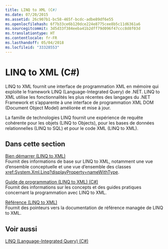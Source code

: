 ```yaml
---
title: LINQ to XML (C#)
ms.date: 07/20/2015
ms.assetid: 26c907b1-bc58-465f-bcdc-adbe89df6e55
ms.openlocfilehash: 6f7b33ce6b120dce224e8775cee8b5c11d6361a6
ms.sourcegitcommit: 3d5d33f384eeba41b2dff79d096f47ccc8d8f03d
ms.translationtype: HT
ms.contentlocale: fr-FR
ms.lasthandoff: 05/04/2018
ms.locfileid: "33328553"
---
```

# <a name="linq-to-xml-c"></a>LINQ to XML (C#)
LINQ to XML fournit une interface de programmation XML en mémoire qui exploite le framework LINQ (Language-Integrated Query) de .NET. LINQ to XML utilise les fonctionnalités les plus récentes des langages du .NET Framework et s’apparente à une interface de programmation XML DOM (Document Object Model) améliorée et mise à jour.  
  
 La famille de technologies LINQ fournit une expérience de requête cohérente pour les objets (LINQ to Objects), pour les bases de données relationnelles (LINQ to SQL) et pour le code XML (LINQ to XML).  
  
## <a name="in-this-section"></a>Dans cette section  
 [Bien démarrer (LINQ to XML)](../../../../csharp/programming-guide/concepts/linq/getting-started-linq-to-xml.md)  
 Fournit des informations de base sur LINQ to XML, notamment une vue d’ensemble conceptuelle et une vue d’ensemble des classes <xref:System.Xml.Linq?displayProperty=nameWithType>.  
  
 [Guide de programmation (LINQ to XML) (C#)](../../../../csharp/programming-guide/concepts/linq/programming-guide-linq-to-xml.md)  
 Fournit des informations sur les concepts et des guides pratiques concernant la programmation avec LINQ to XML.  
  
 [Référence (LINQ to XML)](../../../../csharp/programming-guide/concepts/linq/reference-linq-to-xml.md)  
 Fournit des pointeurs vers la documentation de référence managée de LINQ to XML.  
  
## <a name="see-also"></a>Voir aussi  
 [LINQ (Language-Integrated Query) (C#)](../../../../csharp/programming-guide/concepts/linq/index.md)
